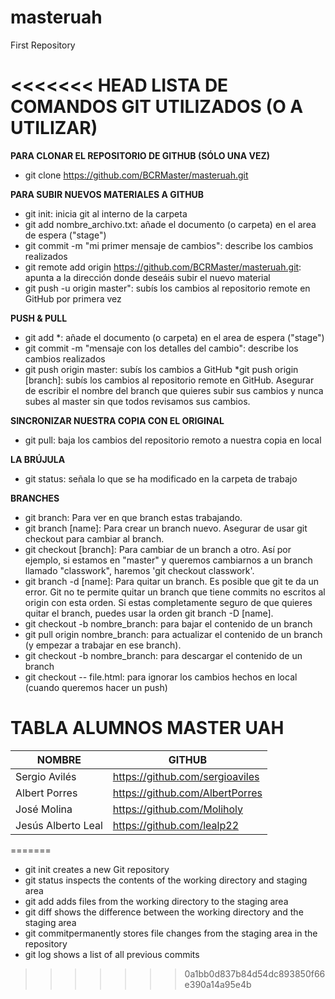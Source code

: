 # masteruah

First Repository

<<<<<<< HEAD
LISTA DE COMANDOS GIT UTILIZADOS (O A UTILIZAR)
===============================================

**PARA CLONAR EL REPOSITORIO DE GITHUB (SÓLO UNA VEZ)**

- git clone https://github.com/BCRMaster/masteruah.git

**PARA SUBIR NUEVOS MATERIALES A GITHUB**

- git init: inicia git al interno de la carpeta
- git add nombre_archivo.txt: añade el documento (o carpeta) en el area de espera ("stage")
- git commit -m "mi primer mensaje de cambios": describe los cambios realizados
- git remote add origin https://github.com/BCRMaster/masteruah.git: apunta a la dirección donde deseáis subir el nuevo material
- git push -u origin master": subís los cambios al repositorio remote en GitHub por primera vez

**PUSH & PULL**

- git add *: añade el documento (o carpeta) en el area de espera ("stage")
- git commit -m "mensaje con los detalles del cambio": describe los cambios realizados
- git push origin master: subís los cambios a GitHub *git push origin [branch]: subís los cambios al repositorio remote en GitHub. Asegurar de escribir el nombre del branch que quieres subir sus cambios y nunca subes al master sin que todos revisamos sus cambios.

**SINCRONIZAR NUESTRA COPIA CON EL ORIGINAL**

- git pull: baja los cambios del repositorio remoto a nuestra copia en local

**LA BRÚJULA**

- git status: señala lo que se ha modificado en la carpeta de trabajo

**BRANCHES**

- git branch: Para ver en que branch estas trabajando.
- git branch [name]: Para crear un branch nuevo. Asegurar de usar git checkout para cambiar al branch.
- git checkout [branch]: Para cambiar de un branch a otro. Así por ejemplo, si estamos en "master" y queremos cambiarnos a un branch llamado "classwork", haremos 'git checkout classwork'.
- git branch -d [name]: Para quitar un branch. Es posible que git te da un error. Git no te permite quitar un branch que tiene commits no escritos al origin con esta orden. Si estas completamente seguro de que quieres quitar el branch, puedes usar la orden git branch -D [name].
- git checkout -b nombre_branch: para bajar el contenido de un branch
- git pull origin nombre_branch: para actualizar el contenido de un branch (y empezar a trabajar en ese branch).
- git checkout -b nombre_branch: para descargar el contenido de un branch
- git checkout -- file.html: para ignorar los cambios hechos en local (cuando queremos hacer un push)




TABLA ALUMNOS MASTER UAH
========================

|         NOMBRE         |                       GITHUB                      |
|------------------------|---------------------------------------------------|
|Sergio Avilés           |https://github.com/sergioaviles                    |
|Albert Porres           |https://github.com/AlbertPorres                    |
|José Molina             |https://github.com/Moliholy                        |
|Jesús Alberto Leal      |https://github.com/lealp22                         |
=======
- git init creates a new Git repository
- git status inspects the contents of the working directory and staging area
- git add adds files from the working directory to the staging area
- git diff shows the difference between the working directory and the staging area
- git commitpermanently stores file changes from the staging area in the repository
- git log shows a list of all previous commits

>>>>>>> 0a1bb0d837b84d54dc893850f66e390a14a95e4b

